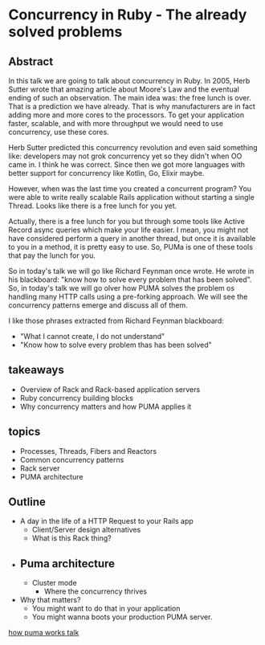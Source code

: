 # Concurrency in Ruby - The already solved problems

## Abstract

In this talk we are going to talk about concurrency in Ruby. In 2005, Herb Sutter wrote that amazing article about Moore's Law and the eventual ending of such an observation. The main idea was: the free lunch is over. That is a prediction we have already. That is why manufacturers are in fact adding more and more cores to the processors. To get your application faster, scalable, and with more throughput we would need to use concurrency, use these cores.

Herb Sutter predicted this concurrency revolution and even said something like: developers may not grok concurrency yet so they didn't when OO came in. I think he was correct. Since then we got more languages with better support for concurrency like Kotlin, Go, Elixir maybe.

However, when was the last time you created a concurrent program? You were able to write really scalable Rails application without starting a single Thread. Looks like there is a free lunch for you yet.

Actually, there is a free lunch for you but through some tools like Active Record async queries which make your life easier. I mean, you might not have considered perform a query in another thread, but once it is available to you in a method, it is pretty easy to use. So, PUMa is one of these tools that pay the lunch for you.

So in today's talk we will go like Richard Feynman once wrote. He wrote in his blackboard: "know how to solve every problem that has been solved". So, in today's talk we will go olver how PUMA solves the problem os handling many HTTP calls using a pre-forking approach. We will see the concurrency patterns emerge and discuss all of them.

I like those phrases extracted from Richard Feynman blackboard:

- "What I cannot create, I do not understand"
- "Know how to solve every problem thas has been solved"

## takeaways

- Overview of Rack and Rack-based application servers
- Ruby concurrency building blocks
- Why concurrency matters and how PUMA applies it

## topics

- Processes, Threads, Fibers and Reactors
- Common concurrency patterns
- Rack server
- PUMA architecture
  
## Outline

- A day in the life of a HTTP Request to your Rails app
    - Client/Server design alternatives
    - What is this Rack thing?
- Puma architecture
    - 
    - Cluster mode
        - Where the concurrency thrives
- Why that matters?
    - You might want to do that in your application
    - You might wanna boots your production PUMA server.

[how puma works talk](https://www.youtube.com/watch?v=SquGNt4FhY0)
